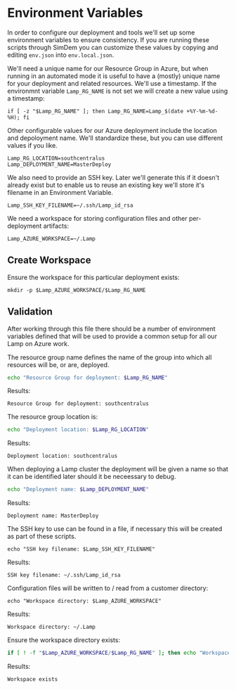 # Environment Variables

In order to configure our deployment and tools we'll set up some
environment variables to ensure consistency. If you are running these
scripts through SimDem you can customize these values by copying and
editing `env.json` into `env.local.json`.

We'll need a unique name for our Resource Group in Azure, but when
running in an automated mode it is useful to have a (mostly) unique
name for your deployment and related resources. We'll use a timestamp.
If the environmnt variable `Lamp_RG_NAME` is not set we will
create a new value using a timestamp:


``` shell
if [ -z "$Lamp_RG_NAME" ]; then Lamp_RG_NAME=Lamp_$(date +%Y-%m-%d-%H); fi
```

Other configurable values for our Azure deployment include the
location and depoloyment name. We'll standardize these, but you can
use different values if you like.

``` shell
Lamp_RG_LOCATION=southcentralus
Lamp_DEPLOYMENT_NAME=MasterDeploy
```

We also need to provide an SSH key. Later we'll generate this if it
doesn't already exist but to enable us to reuse an existing key we'll
store it's filename in an Environment Variable.

``` shell
Lamp_SSH_KEY_FILENAME=~/.ssh/Lamp_id_rsa
```

We need a workspace for storing configuration files and other
per-deployment artifacts:

``` shell
Lamp_AZURE_WORKSPACE=~/.Lamp
```

## Create Workspace

Ensure the workspace for this particular deployment exists:

```
mkdir -p $Lamp_AZURE_WORKSPACE/$Lamp_RG_NAME
```

## Validation

After working through this file there should be a number of
environment variables defined that will be used to provide a common
setup for all our Lamp on Azure work.

The resource group name defines the name of the group into which all
resources will be, or are, deployed. 

```bash
echo "Resource Group for deployment: $Lamp_RG_NAME"
```

Results:

```
Resource Group for deployment: southcentralus
```

The resource group location is:

```bash
echo "Deployment location: $Lamp_RG_LOCATION"
```

Results:

```
Deployment location: southcentralus
```

When deploying a Lamp cluster the deployment will be given a name so
that it can be identified later should it be neceessary to debug.


```bash
echo "Deployment name: $Lamp_DEPLOYMENT_NAME"
```

Results:

```
Deployment name: MasterDeploy
```

The SSH key to use can be found in a file, if necessary this will be
created as part of these scripts.

``` shell
echo "SSH key filename: $Lamp_SSH_KEY_FILENAME"
```

Results:

```
SSH key filename: ~/.ssh/Lamp_id_rsa
```

Configuration files will be written to / read from a customer directory:

``` shell
echo "Workspace directory: $Lamp_AZURE_WORKSPACE"
```

Results:

```
Workspace directory: ~/.Lamp
```

Ensure the workspace directory exists:


``` bash
if [ ! -f "$Lamp_AZURE_WORKSPACE/$Lamp_RG_NAME" ]; then echo "Workspace exists"; fi
```

Results:

```
Workspace exists
```
